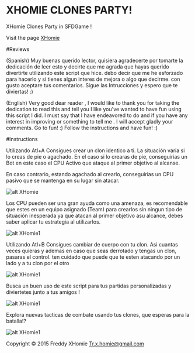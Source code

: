 # XHOMIE CLONES PARTY!
XHomie Clones Party in SFDGame !

Visit the page [XHomie](https://www.facebook.com/XHomie-193452574328727/?ref=ts&fref=ts!)

#Reviews

(Spanish)
Muy buenas querido lector, quisiera agradecerte por tomarte la dedicación de leer esto y decirte que me agrada que hayas querido divertirte utilizando este script que hice.
debo decir que me he esforzado para hacerlo y si tienes algun interes de mejora o algo que decirme. con gusto aceptare tus comentarios.
Sigue las Intrucciones y espero que te diviertas! :)

(English)
Very good dear reader , I would like to thank you for taking the dedication to read this and tell you I like you've wanted to have fun using this script I did.
I must say that I have endeavored to do and if you have any interest in improving or something to tell me . I will accept gladly your comments.
Go to fun! :)
Follow the instructions and have fun! :)

#Instructions

Utilizando Atl+A Consigues crear un clon identico a ti.
La situación varia si lo creas de pie o agachado. En el caso si lo crearas de pie, conseguirias un Bot en este caso el CPU Activo que ataque al primer objetivo al alcanse.

En caso contrario, estando agachado al crearlo, conseguirias un CPU pasivo que se mantenga en su lugar sin atacar.

![alt XHomie](https://github.com/HomieStart/Misc/blob/master/SFD/XHcp/Xhomie1.gif?raw=true "XHomie-SFDCP1")

Los CPU pueden ser una gran ayuda como una amenaza, es recomendable que estes en un equipo asignado (Team) para crearlos sin ningun tipo de situación inesperada ya que atacan al primer objetivo asu alcance, debes saber aplicar tu estrategia al utilizarlos.

![alt XHomie1](https://github.com/HomieStart/Misc/blob/master/SFD/XHcp/Xhomie2.gif?raw=true "XHomie-SFDCP2")

Utilizando Atl+B Consigues cambiar de cuerpo con tu clon.
Asi cuantas veces quieras y ademas en caso que seas derrotado y tengas un clon, pasaras el control.
ten cuidado que puede que te esten atacando por un lado y a tu clon por el otro

![alt XHomie1](https://github.com/HomieStart/Misc/blob/master/SFD/XHcp/Xhomie3.gif?raw=true "XHomie-SFDCP2")

Busca un buen uso de este script para tus partidas personalizadas y diviertetes junto a tus amigos !

![alt XHomie1](https://github.com/HomieStart/Misc/blob/master/SFD/XHcp/Xhomie4.gif?raw=true "XHomie-SFDCP2")

Explora nuevas tacticas de combate usando tus clones, que esperas para la batalla!?

![alt XHomie1](https://github.com/HomieStart/Misc/blob/master/SFD/XHcp/Xhomie5.gif?raw=true "XHomie-SFDCP2")

Copyright © 2015 Freddy XHomie Tr.x.homie@gmail.com
